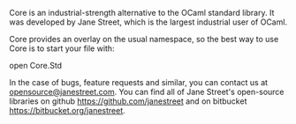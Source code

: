 Core is an industrial-strength alternative to the OCaml standard
library.  It was developed by Jane Street, which is the largest
industrial user of OCaml.

Core provides an overlay on the usual namespace, so the best way to
use Core is to start your file with:

   open Core.Std
  
In the case of bugs, feature requests and similar, you can contact us
at <opensource@janestreet.com>.  You can find all of Jane Street's
open-source libraries on github <https://github.com/janestreet> and
on bitbucket <https://bitbucket.org/janestreet>.


